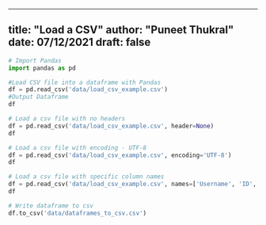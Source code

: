 
---
title: "Load a CSV"
author: "Puneet Thukral"
date: 07/12/2021
draft: false
---



```python
# Import Pandas
import pandas as pd
```


```python
#Load CSV file into a dataframe with Pandas
df = pd.read_csv('data/load_csv_example.csv')
#Output Dataframe
df
```


```python
# Load a csv file with no headers
df = pd.read_csv('data/load_csv_example.csv', header=None)
df
```


```python
# Load a csv file with encoding - UTF-8
df = pd.read_csv('data/load_csv_example.csv', encoding='UTF-8')
df
```


```python
# Load a csv file with specific column names
df = pd.read_csv('data/load_csv_example.csv', names=['Username', 'ID', 'First Name', 'Last Name'])
df
```


```python
# Write dataframe to csv
df.to_csv('data/dataframes_to_csv.csv')
```

